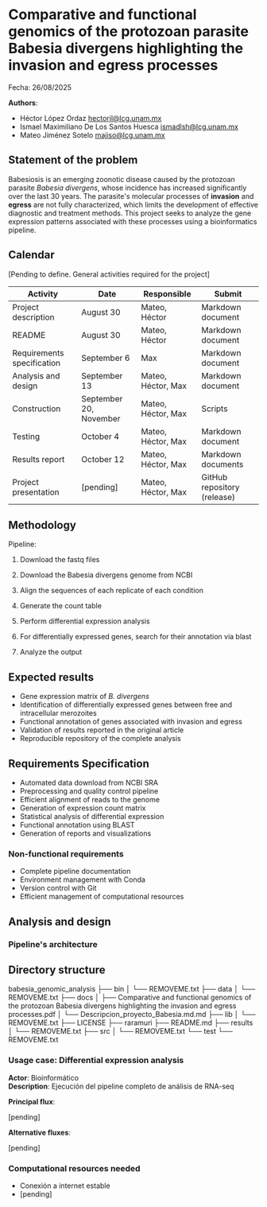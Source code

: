 # Comparative and functional genomics of the protozoan parasite Babesia divergens highlighting the invasion and egress processes

Fecha: 26/08/2025

**Authors**:

- Héctor López Ordaz	<hectorjl@lcg.unam.mx>
- Ismael Maximiliano De Los Santos Huesca	<ismadlsh@lcg.unam.mx>
- Mateo Jiménez Sotelo	<majiso@lcg.unam.mx>

## Statement of the problem

Babesiosis is an emerging zoonotic disease caused by the protozoan parasite *Babesia divergens*, whose incidence has increased significantly over the last 30 years. The parasite's molecular processes of **invasion** and **egress** are not fully characterized, which limits the development of effective diagnostic and treatment methods. This project seeks to analyze the gene expression patterns associated with these processes using a bioinformatics pipeline.

## Calendar

[Pending to define. General activities required for the project]

| Activity | Date   | Responsible  | Submit |
|----------|----------|----------|----------|
| Project description    | August 30  | Mateo, Héctor   | Markdown document |
| README    | August 30  | Mateo, Héctor   | Markdown document |
| Requirements specification    | September 6   | Max   | Markdown document   |
| Analysis and design   | September 13  |  Mateo, Héctor, Max   | Markdown document |
| Construction   | September 20, November  |  Mateo, Héctor, Max   | Scripts |
| Testing   | October 4  |  Mateo, Héctor, Max   | Markdown document |
| Results report  | October 12  |  Mateo, Héctor, Max   | Markdown documents |
| Project presentation   | [pending]  |  Mateo, Héctor, Max   | GitHub repository (release)|




## Methodology

Pipeline:

1.  Download the fastq files

2.  Download the Babesia divergens genome from NCBI

3.  Align the sequences of each replicate of each condition

4.  Generate the count table
    
5.  Perform differential expression analysis
    
6.  For differentially expressed genes, search for their annotation via blast

7.  Analyze the output

## Expected results

- Gene expression matrix of *B. divergens*
- Identification of differentially expressed genes between free and intracellular merozoites
- Functional annotation of genes associated with invasion and egress
- Validation of results reported in the original article
- Reproducible repository of the complete analysis


## Requirements Specification

- Automated data download from NCBI SRA
- Preprocessing and quality control pipeline
- Efficient alignment of reads to the genome
- Generation of expression count matrix
- Statistical analysis of differential expression
- Functional annotation using BLAST
- Generation of reports and visualizations


### Non-functional requirements
- Complete pipeline documentation
- Environment management with Conda
- Version control with Git
- Efficient management of computational resources

## Analysis and design

### Pipeline's architecture 

## Directory structure
babesia_genomic_analysis
├── bin
│   └── REMOVEME.txt
├── data
│   └── REMOVEME.txt
├── docs
│   ├── Comparative and functional genomics of the protozoan Babesia divergens highlighting the invasion and egress processes.pdf
│   └── Descripcion_proyecto_Babesia.md.md
├── lib
│   └── REMOVEME.txt
├── LICENSE
├── raramuri
├── README.md
├── results
│   └── REMOVEME.txt
├── src
│   └── REMOVEME.txt
└── test
    └── REMOVEME.txt

### Usage case: Differential expression analysis

**Actor**: Bioinformático  
**Description**: Ejecución del pipeline completo de análisis de RNA-seq

**Principal flux**:

[pending]
    

**Alternative fluxes**:

[pending]
    

### Computational resources needed

-   Conexión a internet estable
- [pending]
